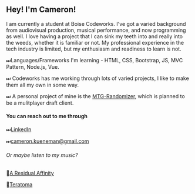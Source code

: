 <!-- ### Hi there 👋 -->

## Hey! I'm Cameron!

I am currently a student at Boise Codeworks. I've got a varied background from audiovisual production, musical performance, and now programming as well. I love having a project that I can sink my teeth into and really into the weeds, whether it is familiar or not. My professional experience in the tech industry is limited, but my enthusiasm and readiness to learn is not.

⏭Languages/Frameworks I'm learning - HTML, CSS, Bootstrap, JS, MVC Pattern, Node.js, Vue.

⏭ Codeworks has me working through lots of varied projects, I like to make them all my own in some way.

⏭ A personal project of mine is the [MTG-Randomizer](https://github.com/DMGCK/mtg-randomizer), which is planned to be a mulitplayer draft client. 

#### You can reach out to me through 

⏭[LinkedIn](https://www.linkedin.com/in/cameron-ara/)

⏭[cameron.kueneman@gmail.com](cameron.kueneman@gmail.com)

###### Or maybe listen to my music?

🎸[A Residual Affinity](https://open.spotify.com/artist/6YRV7TXQmv6lcnlZUbKgvI?si=YWyuBAxrT-iJZMCOqm2J_g)

🎸[Teratoma](https://open.spotify.com/artist/5dbtzqhMeI0E6B9GzBKTfo?si=CnQ0bOE8RlmH9aPT0Ko4BQ)


<!--
**DMGCK/DMGCK** is a ✨ _special_ ✨ repository because its `README.md` (this file) appears on your GitHub profile.

Here are some ideas to get you started:

- 🔭 I’m currently working on ...
- 🌱 I’m currently learning ...
- 👯 I’m looking to collaborate on ...
- 🤔 I’m looking for help with ...
- 💬 Ask me about ...
- 📫 How to reach me: ...
- 😄 Pronouns: ...
- ⚡ Fun fact: ...
-->
